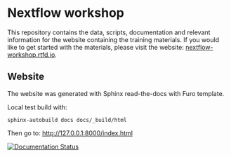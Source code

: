 # Nextflow workshop

This repository contains the data, scripts, documentation and relevant information for the website containing the training materials. If you would like to get started with the materials, please visit the website: [nextflow-workshop.rtfd.io](nextflow-workshop.rtfd.io).
 


## Website
The website was generated with Sphinx read-the-docs with Furo template.

Local test build with: 
```
sphinx-autobuild docs docs/_build/html
```
Then go to: http://127.0.0.1:8000/index.html

[![Documentation Status](https://readthedocs.org/projects/rtd-bioinformatics/badge/?version=latest)](https://rtd-bioinformatics.readthedocs.io/en/latest/?badge=latest)
